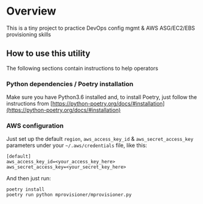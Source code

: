 # Overview

This is a tiny project to practice DevOps config mgmt & AWS ASG/EC2/EBS provisioning skills

## How to use this utility

The following sections contain instructions to help operators

### Python dependencies / Poetry installation

Make sure you have Python3.6 installed and, to install Poetry, just follow the instructions from [https://python-poetry.org/docs/#installation](https://python-poetry.org/docs/#installation)

### AWS configuration

Just set up the default `region`, `aws_access_key_id` & `aws_secret_access_key` parameters under your `~/.aws/credentials` file, like this:
```
[default]
aws_access_key_id=<your_access_key_here>
aws_secret_access_key=<your_secret_key_here>
```

And then just run:

```
poetry install
poetry run python mprovisioner/mprovisioner.py
```
